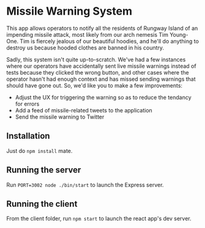 # Missile Warning System

This app allows operators to notify all the residents of Rungway Island of an impending missile attack, most likely from our arch nemesis Tim Young-One. Tim is fiercely jealous of our beautiful hoodies, and he'll do anything to destroy us because hooded clothes are banned in his country. 

Sadly, this system isn't quite up-to-scratch. We've had a few instances where our operators have accidentally sent live missile warnings instead of tests because they clicked the wrong button, and other cases where the operator hasn't had enough context and has missed sending warnings that should have gone out. So, we'd like you to make a few improvements:

- Adjust the UX for triggering the warning so as to reduce the tendancy for errors
- Add a feed of missile-related tweets to the application
- Send the missile warning to Twitter

## Installation

Just do `npm install` mate.

## Running the server

Run `PORT=3002 node ./bin/start` to launch the Express server.

## Running the client

From the client folder, run `npm start` to launch the react app's dev server.
